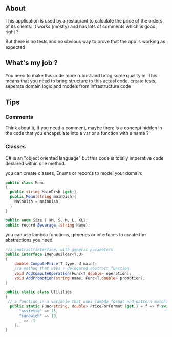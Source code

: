 
## About
This application is used by a restaurant to calculate the price of the orders of its clients.
It works (mostly) and has lots of comments which is good, right ?

But there is no tests and no obvious way to prove that the app is working as expected

## What's my job ?

You need to make this code more robust and bring some quality in. 
This means that you need to bring structure to this actual code, create tests, seperate domain logic and models from infrastructure code

## Tips


### Comments

Think about it, if you need a comment, maybe there is a concept hidden in the code that you encapsulate into a var or a function with a name ?

### Classes

C# is an "object oriented language" but this code is totally imperative code declared within one method.

you can create classes, Enums or records to model your domain:

```csharp
public class Menu
{
  public string MainDish {get;}
  public Menu(string mainDish){
    MainDish = mainDish;
  }
}

public enum Size { XM, S, M, L, XL};
public record Beverage (string Name);
```

you can use lambda functions, generics or interfaces to create the abstractions you need:

```csharp
//a contract(interface) with generic parameters
public interface IMenuBuilder<T,U>
{
    double ComputePrice(T type, U main);
    //a method that uses a delegated abstract function
    void AddComputeOperation(Func<T,double> operation);
    void AddPromotion(string name, Func<T,double> promotion);
}

public static class Utilities
{
 // a function in a variable that uses lambda format and pattern matching
  public static Func<string, double> PriceForFormat {get;} = f => f switch {
      "assiette" => 15,
      "sandwich" => 10,
      _ => -1
    };
}

```